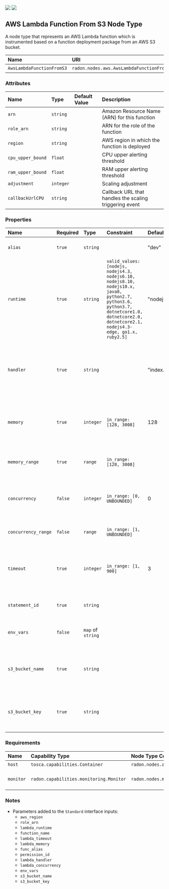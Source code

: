 ![](https://img.shields.io/badge/Status:-TESTING-yellow)
![](https://img.shields.io/badge/%20-DEPLOYABLE-blueviolet)

## AWS Lambda Function From S3 Node Type

A node type that represents an AWS Lambda function which is instrumented based on a function deployment package from an AWS S3 bucket.

| Name                      | URI                                       | Version | Derived From                    |
| :------------------------ | :---------------------------------------- | :------ | :------------------------------ |
| `AwsLambdaFunctionFromS3` | `radon.nodes.aws.AwsLambdaFunctionFromS3` | 1.0.0   | `radon.nodes.abstract.Function` |

### Attributes

| Name              | Type      | Default Value | Description                                            |
| :---------------- | :-------- | :------------ | :----------------------------------------------------- |
| `arn`             | `string`  |               | Amazon Resource Name (ARN) for this function           |
| `role_arn`        | `string`  |               | ARN for the role of the function                       |
| `region`          | `string`  |               | AWS region in which the function is deployed           |
| `cpu_upper_bound` | `float`   |               | CPU upper alerting threshold                           |
| `ram_upper_bound` | `float`   |               | RAM upper alerting threshold                           |
| `adjustment`      | `integer` |               | Scaling adjustment                                     |
| `callbackUrlCPU`  | `string`  |               | Callback URL that handles the scaling triggering event |

### Properties

| Name                | Required | Type              | Constraint                                                                                                                                                                                   | Default Value   | Description                                                                        |
| :------------------ | :------- | :---------------- | :------------------------------------------------------------------------------------------------------------------------------------------------------------------------------------------- | :-------------- | :--------------------------------------------------------------------------------- |
| `alias`             | `true`   | `string`          |                                                                                                                                                                                              | "dev"           | Lambda function's alias                                                            |
| `runtime`           | `true`   | `string`          | `valid_values: [nodejs, nodejs4.3, nodejs6.10, nodejs8.10, nodejs10.x, java8, python2.7, python3.6, python3.7, dotnetcore1.0, dotnetcore2.0, dotnetcore2.1, nodejs4.3-edge, go1.x, ruby2.5]` | "nodejs"        | The identifier of the function's runtime                                           |
| `handler`           | `true`   | `string`          |                                                                                                                                                                                              | "index.handler" | The name of the method within your code that Lambda calls to execute your function |
| `memory`            | `true`   | `integer`         | `in_range: [128, 3008]`                                                                                                                                                                      | 128             | The amount of memory in megabytes that your function has access to                 |
| `memory_range`      | `true`   | `range`           | `in_range: [128, 3008]`                                                                                                                                                                      |                 | Range of function memory in MB to search                                           |
| `concurrency`       | `false`  | `integer`         | `in_range: [0, UNBOUNDED]`                                                                                                                                                                   | 0               | The amount of concurrency that your function has access to                         |
| `concurrency_range` | `false`  | `range`           | `in_range: [1, UNBOUNDED]`                                                                                                                                                                   |                 | Range of function concurrency to search                                            |
| `timeout`           | `true`   | `integer`         | `in_range: [1, 900]`                                                                                                                                                                         | 3               | The amount of time that Lambda allows a function to run before stopping it         |
| `statement_id`      | `true`   | `string`          |                                                                                                                                                                                              |                 | Lambda policy statement identifier                                                 |
| `env_vars`          | `false`  | `map` of `string` |                                                                                                                                                                                              |                 | The environment variables of the function                                          |
| `s3_bucket_name`    | `true`   | `string`          |                                                                                                                                                                                              |                 | The S3 bucket name containing the function package to be deployed                  |
| `s3_bucket_key`     | `true`   | `string`          |                                                                                                                                                                                              |                 | The S3 key aka. filename referencing the file to be deployed                       |

### Requirements

| Name      | Capability Type                         | Node Type Constraint                 | Relationship Type                                 | Occurrences      |
| :-------- | :-------------------------------------- | :----------------------------------- | :------------------------------------------------ | :--------------- |
| `host`    | `tosca.capabilities.Container`          | `radon.nodes.aws.AwsPlatform`        | `tosca.relationships.HostedOn`                    | [1, 1]           |
| `monitor` | `radon.capabilities.monitoring.Monitor` | `radon.nodes.monitoring.PushGateway` | `radon.relationships.monitoring.AWSIsMonitoredBy` | [ 0, UNBOUNDED ] |

### Notes

- Parameters added to the `Standard` interface inputs:
  - `aws_region`
  - `role_arn`
  - `lambda_runtime`
  - `function_name`
  - `lambda_timeout`
  - `lambda_memory`
  - `func_alias`
  - `permission_id`
  - `lambda_handler`
  - `lambda_concurrency`
  - `env_vars`
  - `s3_bucket_name`
  - `s3_bucket_key`

